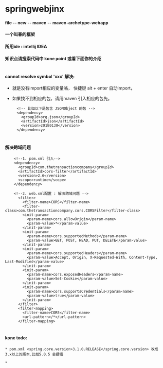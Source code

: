 # springwebjinx

#### file -- new -- maven -- maven-archetype-webapp
#### 一个叫春的框架
#### 所用ide : intellij IDEA
#### 知识点请搜索代码中 kone point 或看下面你的介绍

# 
#### cannot resolve symbol 'xxx' 解决:
* 就是没有import相应的变量咯， 快捷键 alt + enter 自动import，
* 如果找不到相应的包，请用maven 引入相应的包先。
        
        <!-- 比如以下是包含 JSONObject 的包 -->
        <dependency>
          <groupId>org.json</groupId>
          <artifactId>json</artifactId>
          <version>20180130</version>
        </dependency>

# 
#### 解决跨域问题
        <!--1. pom.xml 引入-->
        <dependency>
          <groupId>com.thetransactioncompany</groupId>
          <artifactId>cors-filter</artifactId>
          <version>2.6</version>
          <scope>runtime</scope>
        </dependency>
        
        <!--2. web.xml配置 : 解决跨域问题 -->
          <filter>
            <filter-name>CORS</filter-name>
            <filter-class>com.thetransactioncompany.cors.CORSFilter</filter-class>
            <init-param>
              <param-name>cors.allowOrigin</param-name>
              <param-value>*</param-value>
            </init-param>
            <init-param>
              <param-name>cors.supportedMethods</param-name>
              <param-value>GET, POST, HEAD, PUT, DELETE</param-value>
            </init-param>
            <init-param>
              <param-name>cors.supportedHeaders</param-name>
              <param-value>Accept, Origin, X-Requested-With, Content-Type, Last-Modified</param-value>
            </init-param>
            <init-param>
              <param-name>cors.exposedHeaders</param-name>
              <param-value>Set-Cookie</param-value>
            </init-param>
            <init-param>
              <param-name>cors.supportsCredentials</param-name>
              <param-value>true</param-value>
            </init-param>
          </filter>
          <filter-mapping>
            <filter-name>CORS</filter-name>
            <url-pattern>/*</url-pattern>
          </filter-mapping>
          
         
# 
#### kone todo:
    * pom.xml <spring.core.version>3.1.0.RELEASE</spring.core.version> 改成 3.x以上的版本,比如5.0.5 会报错
    
    * 
          
     